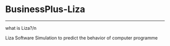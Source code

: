 # BusinessPlus-Liza
*********************
what is Liza?/n

Liza Software Simulation to predict the behavior of computer programme 
